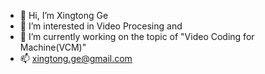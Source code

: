 - 👋 Hi, I’m Xingtong Ge
- 👀 I’m interested in Video Procesing and 
- 🌱 I’m currently working on the topic of "Video Coding for Machine(VCM)"
- 📫 xingtong.ge@gmail.com

<!---
XingtongGe/XingtongGe is a ✨ special ✨ repository because its `README.md` (this file) appears on your GitHub profile.
You can click the Preview link to take a look at your changes.
--->
